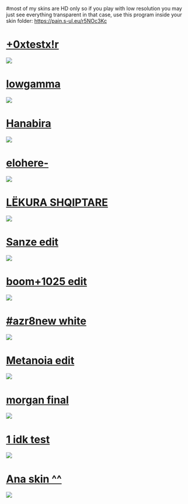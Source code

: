 #most of my skins are HD only so if you play with low resolution you may just see everything transparent
in that case, use this program inside your skin folder: https://pain.s-ul.eu/r5NOc3Kc

# [+0xtestx!r](https://pain.s-ul.eu/vUh1Lla6)
![](https://osu.ppy.sh/ss/15073072/a901)

# [lowgamma](https://pain.s-ul.eu/nnhXC2nz)
![](https://i.imgur.com/0eN1543.jpg)

# [Hanabira](https://pain.s-ul.eu/gwMx4bbS)
![](https://osu.ppy.sh/ss/15073117/33e0)

# [elohere-](https://pain.s-ul.eu/XrTNgF5a)
![](https://osu.ppy.sh/ss/15073127/9b89)

# [LËKURA SHQIPTARE](https://pain.s-ul.eu/HPCDDiUb)
![](https://osu.ppy.sh/ss/15073149/db68)

# [Sanze edit](https://pain.s-ul.eu/40cHiCgl)
![](https://osu.ppy.sh/ss/15075665/cfa0)

# [boom+1025 edit](https://pain.s-ul.eu/ENaCcoXP)
![](https://osu.ppy.sh/ss/15075670/c740)

# [#azr8new white](https://pain.s-ul.eu/TToOBwqp)
![](https://i.imgur.com/ufD43j1.jpg)

# [Metanoia edit](https://pain.s-ul.eu/Wu0hzaNf)
![](https://osu.ppy.sh/ss/15075751/5dec)

# [morgan final](https://pain.s-ul.eu/gpV5XQLr)
![](https://osu.ppy.sh/ss/15075760/4600)

# [1 idk test](https://pain.s-ul.eu/G0NMV486)
![](https://i.imgur.com/gPripg2.jpg)

# [Ana skin ^^](https://pain.s-ul.eu/C8kasOso)
![](https://osu.ppy.sh/ss/15075711/6d7e)

# []()
![]()
